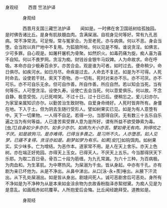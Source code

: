   身观经
　　西晋 竺法护译




　　　　身观经

　　　　西晋月支国三藏竺法护译
　　闻如是。一时佛在舍卫国祇树给孤独园。是时佛告诸比丘。是身有肌肤髓血肉。含满屎溺。自视身见何等好。常有九孔恶病。常不净常流。可足惭。常与冤家合。为至老死。亦与病俱。何以不恶。身会当堕。会当败以弃尸地中不复用。为狐狼所啖。何以见是不惭。谁说贪淫。如佛言。少可多罪。自心观是。如屠杆屠机为骨聚。如然炽火。如毒药痛为旋。痴人喜为喜不自知。何以不畏罗网。贪淫为痴。财钱谷金银牛马奴婢。人为命故求。命在呼吸。本命亦自少极寿百余岁。亦苦合会。观是谁为可者。如时过去。便命稍少。命日俱尽。如疾河水。如日月尽。命疾是过去。人命去不复还。如是为不可得。人死时命去。设使若干财。索天下奇物。亦一切有。死时对来亦不乐。亦不可厌。亦不可乐。亦不可自乐无余。但可自作善。所自作善。所应自然。若以知会当死。当有何等乐。人可堕贪淫。设使久寿。设使亡去会当死。何以意爱俱乐。何以故。不念自静。极意受悦。儿已死啼哭。不过十日。过十日已后。便稍忘之。爱儿妇亦尔。为家室亲属知识亦尔。以勤苦治生致财物。自爱身命绮好。人死时皆弃所有。身僵在地。下入于土。但为阴去生随行受形人。譬如树果实已见。如是为有人意堕有中。天下一切果物。一人得不自足。若得一分。当那得自厌。无有数三十五乐自乐遍之当为有何等益。人已逢苦索受罪人意为是所好。谓有所益不欲受静索为毒。[虫*兀]自身如少多亦尔。如多少亦尔。如病为大小亦苦。譬如骨无有肉。狗得咬之不厌。如是欲狗习。是亦难得。已得当多畏之。是习所不久。人亦堕恶。如人见梦。已寤不复得。贪淫亦如是。剧梦如梦为有乐。如黑[虫*兀]如钩饵肉。如树果实。实少味多。亡为增结。为恶作本。道家常不用。是人在天上舍乐。亦天上色树。亦在端正好苑园。亦得天上玉女。已得天人。不厌天上五乐。今当那得厌天下乐耶。为取二百日骨。骨百二十段为筋缠。为九孔常漏。为六十三种。为百病极。为肉血和。为生革肌。为中寒热风。为屎溺为千虫。皆从身起。中亦有千孔。亦有剧为亲已坏他为。从是不净出。从鼻中涕出。从口[泳-永+羨]唾出。从腋下汗流出。从下孔处屎溺出。如是皆从身出。剧塳间死人。诚可恶剧舍后可恶处。身所有不净如是为不净种为从是本来如金涂余物为衣故香粉脂泽赤絮绀黛。为痴人见是为是意乱。如画瓶赤如坑覆草。人所抱爱后会悔。比丘闻经跪拜受。道教如是。

　　　　身观经


